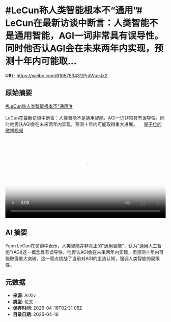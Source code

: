 # #LeCun称人类智能根本不“通用”# LeCun在最新访谈中断言：人类智能不是通用智能，AGI一词非常具有误导性。同时他否认AGI会在未来两年内实现，预测十年内可能取...

**URL**: https://weibo.com/6105753431/PntWueJk2

## 原始摘要

<a href="https://m.weibo.cn/search?containerid=231522type%3D1%26t%3D10%26q%3D%23LeCun%E7%A7%B0%E4%BA%BA%E7%B1%BB%E6%99%BA%E8%83%BD%E6%A0%B9%E6%9C%AC%E4%B8%8D%E2%80%9C%E9%80%9A%E7%94%A8%E2%80%9D%23&amp;extparam=%23LeCun%E7%A7%B0%E4%BA%BA%E7%B1%BB%E6%99%BA%E8%83%BD%E6%A0%B9%E6%9C%AC%E4%B8%8D%E2%80%9C%E9%80%9A%E7%94%A8%E2%80%9D%23" data-hide=""><span class="surl-text">#LeCun称人类智能根本不“通用”#</span></a> <br><br>LeCun在最新访谈中断言：人类智能不是通用智能，AGI一词非常具有误导性。同时他否认AGI会在未来两年内实现，预测十年内可能取得重大进展。 <a href="https://video.weibo.com/show?fid=1034:5155747273572387" data-hide=""><span class="url-icon"><img style="width: 1rem;height: 1rem" src="https://h5.sinaimg.cn/upload/2015/09/25/3/timeline_card_small_video_default.png" referrerpolicy="no-referrer"></span><span class="surl-text">量子位的微博视频</span></a> <br clear="both"><div style="clear: both"></div><video controls="controls" poster="https://tvax4.sinaimg.cn/orj480/006Fd7o3ly1i0hmkl4ffkj30u01hcjta.jpg" style="width: 100%"><source src="https://f.video.weibocdn.com/o0/46CvXVfalx08nuGnzkV201041200pz930E010.mp4?label=mp4_720p&amp;template=720x1280.24.0&amp;ori=0&amp;ps=1CwnkDw1GXwCQx&amp;Expires=1744774246&amp;ssig=MudRetKmN8&amp;KID=unistore,video"><source src="https://f.video.weibocdn.com/o0/0j3qMbgVlx08nuGlKveM01041200f8UA0E010.mp4?label=mp4_hd&amp;template=540x960.24.0&amp;ori=0&amp;ps=1CwnkDw1GXwCQx&amp;Expires=1744774246&amp;ssig=akwCrTMZ5f&amp;KID=unistore,video"><source src="https://f.video.weibocdn.com/o0/Kvturl25lx08nuGlk8mA010412008pkK0E010.mp4?label=mp4_ld&amp;template=360x640.24.0&amp;ori=0&amp;ps=1CwnkDw1GXwCQx&amp;Expires=1744774246&amp;ssig=PQWy3aPvwx&amp;KID=unistore,video"><p>视频无法显示，请前往<a href="https://video.weibo.com/show?fid=1034%3A5155747273572387" target="_blank" rel="noopener noreferrer">微博视频</a>观看。</p></video>

## AI 摘要

Yann LeCun在访谈中表示，人类智能并非真正的"通用智能"，认为"通用人工智能"(AGI)这一概念具有误导性。他否认AGI会在未来两年内实现，但预测十年内可能取得重大突破。这一观点挑战了当前对AGI的主流认知，强调人类智能的局限性。

## 元数据

- **来源**: ArXiv
- **类型**: 论文
- **保存时间**: 2025-04-16T02:31:05Z
- **目录日期**: 2025-04-16
